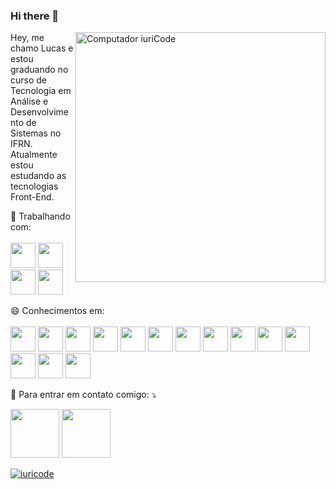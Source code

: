 ### Hi there 👋

<img src="https://raw.githubusercontent.com/MicaelliMedeiros/micaellimedeiros/master/image/computer-illustration.png" min-width="400px" max-width="400px" width="400px" align="right" alt="Computador iuriCode">

<p align="left"> 
  Hey, me chamo Lucas e estou graduando no curso de Tecnologia em Análise e Desenvolvimento de Sistemas no IFRN.
  Atualmente estou estudando as tecnologias Front-End.
</p>

<p align="left">
  🌱 Trabalhando com: <br><br>
  <img src="https://cdn.jsdelivr.net/gh/devicons/devicon/icons/python/python-original.svg" width="40" height="40" />
  <img src="https://cdn.jsdelivr.net/gh/devicons/devicon/icons/django/django-plain.svg" width="40" height="40" />
  <img src="https://cdn.jsdelivr.net/gh/devicons/devicon/icons/javascript/javascript-plain.svg" width="40" height="40"/>
  <img src="https://static-00.iconduck.com/assets.00/brand-nextjs-icon-256x256-zm2coebd.png" width="40" height="40"/>
</p>

<p align="left">
  😄 Conhecimentos em: <br><br>
  <img src="https://cdn.jsdelivr.net/gh/devicons/devicon/icons/html5/html5-original.svg" width="40" height="40"/>
  <img src="https://cdn.jsdelivr.net/gh/devicons/devicon/icons/css3/css3-original.svg" width="40" height="40"/>
  <img src="https://cdn.jsdelivr.net/gh/devicons/devicon/icons/c/c-line.svg" width="40" height="40" />
  <img src="https://static-00.iconduck.com/assets.00/brand-nextjs-icon-256x256-zm2coebd.png" width="40" height="40"/>
  <img src="https://cdn.jsdelivr.net/gh/devicons/devicon/icons/java/java-original.svg" width="40" height="40" />
  <img src="https://cdn.jsdelivr.net/gh/devicons/devicon/icons/csharp/csharp-line.svg" width="40" height="40" />
  <img src="https://cdn.jsdelivr.net/gh/devicons/devicon/icons/postgresql/postgresql-original.svg" width="40" height="40" />
  <img src="https://cdn.jsdelivr.net/gh/devicons/devicon/icons/django/django-plain.svg" width="40" height="40" />
  <img src="https://user-images.githubusercontent.com/25181517/183423775-2276e25d-d43d-4e58-890b-edbc88e915f7.png" width="40" height="40"/>
  <img src="https://user-images.githubusercontent.com/25181517/117207330-263ba280-adf4-11eb-9b97-0ac5b40bc3be.png" width="40" height="40"/>
  <img src="https://cdn.jsdelivr.net/gh/devicons/devicon/icons/python/python-original.svg" width="40" height="40" />
  <img src="https://user-images.githubusercontent.com/25181517/183423775-2276e25d-d43d-4e58-890b-edbc88e915f7.png" width="40" height="40"/>
  <img src="https://cdn.jsdelivr.net/gh/devicons/devicon/icons/javascript/javascript-plain.svg" width="40" height="40"/>
  <img src="https://cdn.jsdelivr.net/gh/devicons/devicon/icons/react/react-original.svg" width="40" height="40"/>
</p>

<p align="left">
  💌 Para entrar em contato comigo: ⤵️
</p>

<p align="left">
  <a href="mailto:lucasmelonds@gmail.com" alt="Gmail">
  <img src="https://img.shields.io/badge/-Gmail-FF0000?style=flat-square&labelColor=FF0000&logo=gmail&logoColor=white&link=lucasmelonds@gmail.com" width="78"  /></a>

  <a href="https://www.linkedin.com/in/lucasmelonds/" alt="Linkedin">
  <img src="https://img.shields.io/badge/-Linkedin-0e76a8?style=flat-square&logo=Linkedin&logoColor=white&link=" width="78"  /></a>
</p>  

[![iuricode](https://github-readme-stats.vercel.app/api/top-langs/?username=lucasmelonds&hide=html&layout=compact&theme=default)](https://github.com/anuraghazra/github-readme-stats)
